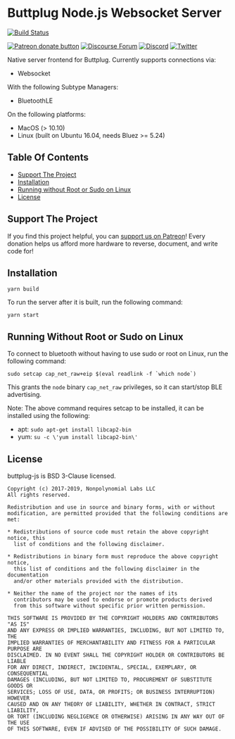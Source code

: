 # Buttplug Node.js Websocket Server

[![Build Status](https://dev.azure.com/nplabs/buttplug/_apis/build/status/buttplugio.buttplug-js?branchName=master)](https://dev.azure.com/nplabs/buttplug/_build/latest?definitionId=3&branchName=master)

[![Patreon donate button](https://img.shields.io/badge/patreon-donate-yellow.svg)](https://www.patreon.com/qdot)
[![Discourse Forum](https://img.shields.io/badge/discourse-forum-blue.svg)](https://metafetish.club)
[![Discord](https://img.shields.io/discord/353303527587708932.svg?logo=discord)](https://discord.gg/t9g9RuD)
[![Twitter](https://img.shields.io/twitter/follow/buttplugio.svg?style=social&logo=twitter)](https://twitter.com/buttplugio)

Native server frontend for Buttplug. Currently supports connections via:

- Websocket

With the following Subtype Managers:

- BluetoothLE

On the following platforms:

- MacOS (> 10.10)
- Linux (built on Ubuntu 16.04, needs Bluez >= 5.24)

## Table Of Contents

- [Support The Project](#support-the-project)
- [Installation](#installation)
- [Running without Root or Sudo on Linux](#running-without-root-or-sudo-on-linux)
- [License](#license)

## Support The Project

If you find this project helpful, you can [support us on
Patreon](http://patreon.com/qdot)! Every donation helps us afford more
hardware to reverse, document, and write code for!

## Installation

```
yarn build
```

To run the server after it is built, run the following command:

```
yarn start
```

## Running Without Root or Sudo on Linux

To connect to bluetooth without having to use sudo or root on Linux,
run the following command:

```
sudo setcap cap_net_raw+eip $(eval readlink -f `which node`)
```

This grants the `node` binary `cap_net_raw` privileges, so it can
start/stop BLE advertising.

Note: The above command requires setcap to be installed, it can be
installed using the following:

* apt: `sudo apt-get install libcap2-bin`
* yum: `su -c \'yum install libcap2-bin\'`


## License

buttplug-js is BSD 3-Clause licensed.

    Copyright (c) 2017-2019, Nonpolynomial Labs LLC
    All rights reserved.
    
    Redistribution and use in source and binary forms, with or without
    modification, are permitted provided that the following conditions are met:
    
    * Redistributions of source code must retain the above copyright notice, this
      list of conditions and the following disclaimer.
    
    * Redistributions in binary form must reproduce the above copyright notice,
      this list of conditions and the following disclaimer in the documentation
      and/or other materials provided with the distribution.
    
    * Neither the name of the project nor the names of its
      contributors may be used to endorse or promote products derived
      from this software without specific prior written permission.
    
    THIS SOFTWARE IS PROVIDED BY THE COPYRIGHT HOLDERS AND CONTRIBUTORS "AS IS"
    AND ANY EXPRESS OR IMPLIED WARRANTIES, INCLUDING, BUT NOT LIMITED TO, THE
    IMPLIED WARRANTIES OF MERCHANTABILITY AND FITNESS FOR A PARTICULAR PURPOSE ARE
    DISCLAIMED. IN NO EVENT SHALL THE COPYRIGHT HOLDER OR CONTRIBUTORS BE LIABLE
    FOR ANY DIRECT, INDIRECT, INCIDENTAL, SPECIAL, EXEMPLARY, OR CONSEQUENTIAL
    DAMAGES (INCLUDING, BUT NOT LIMITED TO, PROCUREMENT OF SUBSTITUTE GOODS OR
    SERVICES; LOSS OF USE, DATA, OR PROFITS; OR BUSINESS INTERRUPTION) HOWEVER
    CAUSED AND ON ANY THEORY OF LIABILITY, WHETHER IN CONTRACT, STRICT LIABILITY,
    OR TORT (INCLUDING NEGLIGENCE OR OTHERWISE) ARISING IN ANY WAY OUT OF THE USE
    OF THIS SOFTWARE, EVEN IF ADVISED OF THE POSSIBILITY OF SUCH DAMAGE.
